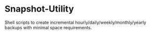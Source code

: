 # Snapshot-Utility
Shell scripts to create incremental hourly/daily/weekly/monthly/yearly backups with minimal space requirements.
